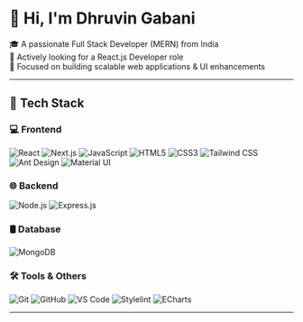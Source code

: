 # 👋 Hi, I'm Dhruvin Gabani

🎓 A passionate Full Stack Developer (MERN) from India  
💼 Actively looking for a React.js Developer role  
🎯 Focused on building scalable web applications & UI enhancements

---

## 🚀 Tech Stack

### 💻 Frontend
![React](https://img.shields.io/badge/-React-blue?logo=react)
![Next.js](https://img.shields.io/badge/-Next.js-black?logo=next.js)
![JavaScript](https://img.shields.io/badge/-JavaScript-F7DF1E?logo=javascript)
![HTML5](https://img.shields.io/badge/-HTML5-E34F26?logo=html5)
![CSS3](https://img.shields.io/badge/-CSS3-1572B6?logo=css3)
![Tailwind CSS](https://img.shields.io/badge/-Tailwind_CSS-38B2AC?logo=tailwind-css)
![Ant Design](https://img.shields.io/badge/-Ant_Design-0170FE?logo=ant-design)
![Material UI](https://img.shields.io/badge/-MUI-007FFF?logo=mui)

### 🌐 Backend
![Node.js](https://img.shields.io/badge/-Node.js-green?logo=node.js)
![Express.js](https://img.shields.io/badge/-Express-grey?logo=express)

### 🛢️ Database
![MongoDB](https://img.shields.io/badge/-MongoDB-4EA94B?logo=mongodb)

### 🛠️ Tools & Others
![Git](https://img.shields.io/badge/-Git-F05032?logo=git)
![GitHub](https://img.shields.io/badge/-GitHub-181717?logo=github)
![VS Code](https://img.shields.io/badge/-VS_Code-007ACC?logo=visual-studio-code)
![Stylelint](https://img.shields.io/badge/-Stylelint-263238?logo=stylelint)
![ECharts](https://img.shields.io/badge/-ECharts-red?logo=apacheecharts)

---
